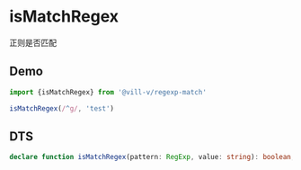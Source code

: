 # isMatchRegex
正则是否匹配

## Demo

```ts
import {isMatchRegex} from '@vill-v/regexp-match'

isMatchRegex(/^g/, 'test')
```

## DTS

```ts
declare function isMatchRegex(pattern: RegExp, value: string): boolean;
```
